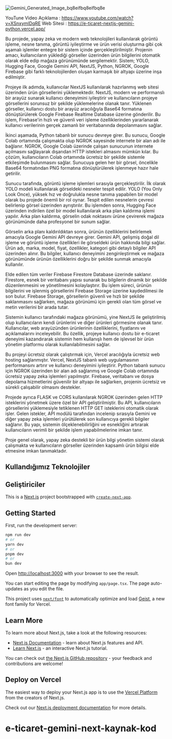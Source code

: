 
![Gemini_Generated_Image_bq8eifbq8eifbq8e](https://github.com/user-attachments/assets/da31c257-a126-472e-8fda-1dfd0372fa65)

YouTune Video Açıklama : https://www.youtube.com/watch?v=XSnxymlDqRE
Web Sitesi : https://e-ticaret-nextjs-gemini-python.vercel.app/


Bu projede, yapay zeka ve modern web teknolojileri kullanılarak görüntü işleme, nesne tanıma, görüntü iyileştirme ve ürün verisi oluşturma gibi çok aşamalı işlemler entegre bir sistem içinde gerçekleştirilmiştir. Projenin amacı, kullanıcıların yüklediği görseller üzerinden ürün bilgilerini otomatik olarak elde edip mağaza görünümünde sergilemektir. Sistem; YOLO, Hugging Face, Google Gemini API, NextJS, Python, NGROK, Google Firebase gibi farklı teknolojilerden oluşan karmaşık bir altyapı üzerine inşa edilmiştir.

Projeye ilk adımda, kullanıcılar NextJS kullanılarak hazırlanmış web sitesi üzerinden ürün görsellerini yüklemektedir. NextJS, modern ve performanslı bir arayüz sunarak kullanıcı deneyimini iyileştirir ve kullanıcıların projeye görsellerini sorunsuz bir şekilde yüklemelerine olanak tanır. Yüklenen görseller, kullanıcı dostu bir arayüz aracılığıyla Base64 formatına dönüştürülerek Google Firebase Realtime Database üzerine gönderilir. Bu işlem, Firebase'in hızlı ve güvenli veri işleme özelliklerinden yararlanarak kullanıcı verilerinin gerçek zamanlı bir veritabanında depolanmasını sağlar.

İkinci aşamada, Python tabanlı bir sunucu devreye girer. Bu sunucu, Google Colab ortamında çalışmakta olup NGROK sayesinde internete bir alan adı ile bağlanır. NGROK, Google Colab üzerinde çalışan sunucunun internete açılmasını sağlayarak dışarıdan HTTP istekleri almasını mümkün kılar. Bu çözüm, kullanıcıların Colab ortamında ücretsiz bir şekilde sistemle etkileşimde bulunmasını sağlar. Sunucuya gelen her bir görsel, öncelikle Base64 formatından PNG formatına dönüştürülerek işlenmeye hazır hale getirilir.

Sunucu tarafında, görüntü işleme işlemleri sırasıyla gerçekleştirilir. İlk olarak YOLO modeli kullanılarak görseldeki nesneler tespit edilir. YOLO (You Only Look Once), yüksek hız ve doğrulukla nesne tanıma yapabilen bir model olarak bu projede önemli bir rol oynar. Tespit edilen nesnelerin çevresi belirlenip görsel üzerinden ayrıştırılır. Bu işlemden sonra, Hugging Face üzerinden indirilen özel bir model kullanılarak arka plan kaldırma işlemi yapılır. Arka plan kaldırma, görselin odak noktasını ürüne çevirerek mağaza görünümünde daha profesyonel bir sunum sağlar.

Görselin arka planı kaldırıldıktan sonra, ürünün özelliklerini belirlemek amacıyla Google Gemini API devreye girer. Gemini API, gelişmiş doğal dil işleme ve görüntü işleme özellikleri ile görseldeki ürün hakkında bilgi sağlar. Ürün adı, marka, model, fiyat, özellikler, kategori gibi detaylı bilgiler API üzerinden alınır. Bu bilgiler, kullanıcı deneyimini zenginleştirmek ve mağaza görünümünde ürünün özelliklerini doğru bir şekilde sunmak amacıyla kullanılır.

Elde edilen tüm veriler Firebase Firestore Database üzerinde saklanır. Firestore, esnek bir veritabanı yapısı sunarak bu bilgilerin dinamik bir şekilde düzenlenmesini ve yönetilmesini kolaylaştırır. Bu işlem süreci, ürünün bilgilerini ve işlenmiş görsellerini Firebase Storage üzerine kaydedilmesi ile son bulur. Firebase Storage, görsellerin güvenli ve hızlı bir şekilde saklanmasını sağlarken, mağaza görünümü için gerekli olan tüm görsel ve metin verilerini bir arada tutar.

Sistemin kullanıcı tarafındaki mağaza görünümü, yine NextJS ile geliştirilmiş olup kullanıcıların kendi ürünlerini ve diğer ürünleri görmesine olanak tanır. Kullanıcılar, web arayüzünden ürünlerinin özelliklerini, fiyatlarını ve açıklamalarını inceleyebilir. Bu özellik, projeye kullanıcı dostu bir e-ticaret deneyimi kazandırarak sistemin hem kullanışlı hem de işlevsel bir ürün yönetim platformu olarak kullanılabilmesini sağlar.

Bu projeyi ücretsiz olarak çalıştırmak için, Vercel aracılığıyla ücretsiz web hosting sağlanmıştır. Vercel, NextJS tabanlı web uygulamasının performansını artırır ve kullanıcı deneyimini iyileştirir. Python tabanlı sunucu için NGROK üzerinden bir alan adı sağlanmış ve Google Colab ortamında ücretsiz yapay zeka işlemleri yapılmıştır. Firebase, veritabanı ve dosya depolama hizmetlerini güvenilir bir altyapı ile sağlarken, projenin ücretsiz ve sürekli çalışabilir olmasını destekler.

Projede ayrıca FLASK ve CORS kullanılarak NGROK üzerinden gelen HTTP isteklerini yönetmek üzere özel bir API geliştirilmiştir. Bu API, kullanıcıların görsellerini yüklemesiyle tetiklenen HTTP GET isteklerini otomatik olarak işler. Gelen istekler, API modülü tarafından incelenip sırasıyla Gemini ve diğer yapay zeka işlemleri yürütülerek son kullanıcıya gerekli bilgiler sağlanır. Bu yapı, sistemin ölçeklenebilirliğini ve esnekliğini artırarak kullanıcıların verimli bir şekilde işlem yapabilmelerine imkan tanır. 

Proje genel olarak, yapay zeka destekli bir ürün bilgi yönetim sistemi olarak çalışmakta ve kullanıcıların görseller üzerinden kapsamlı ürün bilgisi elde etmesine imkan tanımaktadır.



## Kullandığımız Teknolojiler




## Geliştiriciler




This is a [Next.js](https://nextjs.org) project bootstrapped with [`create-next-app`](https://nextjs.org/docs/app/api-reference/cli/create-next-app).

## Getting Started

First, run the development server:

```bash
npm run dev
# or
yarn dev
# or
pnpm dev
# or
bun dev
```

Open [http://localhost:3000](http://localhost:3000) with your browser to see the result.

You can start editing the page by modifying `app/page.tsx`. The page auto-updates as you edit the file.

This project uses [`next/font`](https://nextjs.org/docs/app/building-your-application/optimizing/fonts) to automatically optimize and load [Geist](https://vercel.com/font), a new font family for Vercel.

## Learn More

To learn more about Next.js, take a look at the following resources:

- [Next.js Documentation](https://nextjs.org/docs) - learn about Next.js features and API.
- [Learn Next.js](https://nextjs.org/learn) - an interactive Next.js tutorial.

You can check out [the Next.js GitHub repository](https://github.com/vercel/next.js) - your feedback and contributions are welcome!

## Deploy on Vercel

The easiest way to deploy your Next.js app is to use the [Vercel Platform](https://vercel.com/new?utm_medium=default-template&filter=next.js&utm_source=create-next-app&utm_campaign=create-next-app-readme) from the creators of Next.js.

Check out our [Next.js deployment documentation](https://nextjs.org/docs/app/building-your-application/deploying) for more details.
# e-ticaret-gemini-next-kaynak-kod

